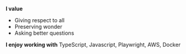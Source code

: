
**I value**

* Giving respect to all
* Preserving wonder
* Asking better questions

**I enjoy working with** TypeScript, Javascript, Playwright, AWS, Docker

